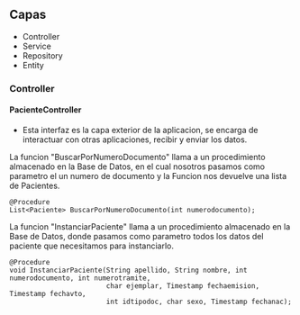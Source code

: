 ## Capas

* Controller
* Service
* Repository
* Entity

### Controller
    
#### PacienteController
  * Esta interfaz es la capa exterior de la aplicacion, se encarga de interactuar
con otras aplicaciones, recibir y enviar los datos.

La funcion "BuscarPorNumeroDocumento" llama a un procedimiento almacenado en la Base de Datos, en el cual nosotros
pasamos como parametro el un numero de documento y la Funcion nos devuelve una lista de Pacientes.

```
@Procedure
List<Paciente> BuscarPorNumeroDocumento(int numerodocumento);
```
La funcion "InstanciarPaciente" llama a un procedimiento almacenado en la Base de Datos, donde pasamos como parametro
todos los datos del paciente que necesitamos para instanciarlo.
```
@Procedure
void InstanciarPaciente(String apellido, String nombre, int numerodocumento, int numerotramite,
                        char ejemplar, Timestamp fechaemision, Timestamp fechavto,
                        int idtipodoc, char sexo, Timestamp fechanac);
```

